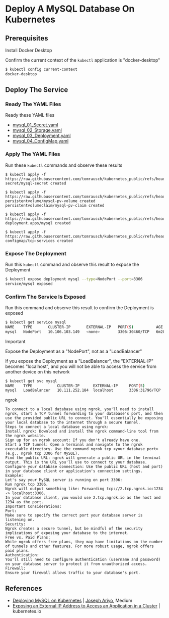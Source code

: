 # Deploy A MySQL Database On Kubernetes

## Prerequisites
Install Docker Desktop

Confirm the current context of the ```kubectl``` application is "docker-desktop"
```bash
$ kubectl config current-context
docker-desktop
```

## Deploy The Service

### Ready The YAML Files
Ready these YAML files
- [mysql_01_Secret.yaml](https://github.com/tomrausch/kubernetes_public/blob/cb4288547a853fdc88f80f15945ddf9904f54e8c/src/mysql/mysql_01_Secret.yaml)
- [mysql_02_Storage.yaml](https://github.com/tomrausch/kubernetes_public/blob/cb4288547a853fdc88f80f15945ddf9904f54e8c/src/mysql/mysql_02_Storage.yaml)
- [mysql_03_Deployment.yaml](https://github.com/tomrausch/kubernetes_public/blob/cb4288547a853fdc88f80f15945ddf9904f54e8c/src/mysql/mysql_03_Deployment.yaml)
- [mysql_04_ConfigMap.yaml](https://github.com/tomrausch/kubernetes_public/blob/main/src/mysql/mysql_04_ConfigMap.yaml)


### Apply The YAML Files
Run these ```kubectl``` commands and observe these results
```
$ kubectl apply -f https://raw.githubusercontent.com/tomrausch/kubernetes_public/refs/heads/main/src/mysql/mysql_01_Secret.yaml
secret/mysql-secret created

$ kubectl apply -f https://raw.githubusercontent.com/tomrausch/kubernetes_public/refs/heads/main/src/mysql/mysql_02_Storage.yaml
persistentvolume/mysql-pv-volume created
persistentvolumeclaim/mysql-pv-claim created

$ kubectl apply -f https://raw.githubusercontent.com/tomrausch/kubernetes_public/refs/heads/main/src/mysql/mysql_03_Deployment.yaml
deployment.apps/mysql created

$ kubectl apply -f https://raw.githubusercontent.com/tomrausch/kubernetes_public/refs/heads/main/src/mysql/mysql_04_ConfigMap.yaml
configmap/tcp-services created
```



### Expose The Deployment
Run this ```kubectl``` command and observe this result to expose the Deployment
```bash
$ kubectl expose deployment mysql --type=NodePort --port=3306
service/mysql exposed
```

### Confirm The Service Is Exposed
Run this command and observe this result to confirm the Deployment is exposed
```bash
$ kubectl get service mysql
NAME    TYPE       CLUSTER-IP       EXTERNAL-IP   PORT(S)          AGE
mysql   NodePort   10.106.103.149   <none>        3306:30460/TCP   6m28s
```

> [!IMPORTANT]  
> Expose the Deployment as a "NodePort", not as a "LoadBalancer"
>
> If you expose the Deployment as a "LoadBalancer", the "EXTERNAL-IP" becomes "localhost", and you will not be able to access the service from another device on this network
>
> ```bash
> $ kubectl get svc mysql
> NAME    TYPE           CLUSTER-IP      EXTERNAL-IP     PORT(S)          AGE
> mysql   LoadBalancer   10.111.252.184  localhost       3306:31796/TCP   4m52s
> ```

ngrok
```
To connect to a local database using ngrok, you'll need to install ngrok, start a TCP tunnel forwarding to your database's port, and then use the provided public URL to connect. You'll essentially be exposing your local database to the internet through a secure tunnel. 
Steps to connect a local database using ngrok:
Install ngrok: Download and install the ngrok command-line tool from the ngrok website. 
Sign up for an ngrok account: If you don't already have one. 
Start a TCP tunnel: Open a terminal and navigate to the ngrok executable directory. Use the command ngrok tcp <your_database_port> (e.g., ngrok tcp 3306 for MySQL). 
Find the public URL: ngrok will generate a public URL in the terminal output. This is the URL you'll use to connect to your database. 
Configure your database connection: Use the public URL (host and port) in your database client or application's connection settings. 
Example:
Let's say your MySQL server is running on port 3306:
Run ngrok tcp 3306. 
Ngrok will output something like: Forwarding tcp://2.tcp.ngrok.io:1234 -> localhost:3306. 
In your database client, you would use 2.tcp.ngrok.io as the host and 1234 as the port. 
Important Considerations:
Port:
Make sure to specify the correct port your database server is listening on. 
Security:
Ngrok creates a secure tunnel, but be mindful of the security implications of exposing your database to the internet. 
Free vs. Paid Plans:
While ngrok offers free plans, they may have limitations on the number of tunnels and other features. For more robust usage, ngrok offers paid plans. 
Authentication:
You'll still need to configure authentication (username and password) on your database server to protect it from unauthorized access. 
Firewall:
Ensure your firewall allows traffic to your database's port. 
```




## References
- [Deploying MySQL on Kubernetes](https://medium.com/@midejoseph24/deploying-mysql-on-kubernetes-16758a42a746) | [Joseph Ariyo](https://medium.com/@midejoseph24/), Medium
- [Exposing an External IP Address to Access an Application in a Cluster](https://kubernetes.io/docs/tutorials/stateless-application/expose-external-ip-address/) | kubernetes.io

